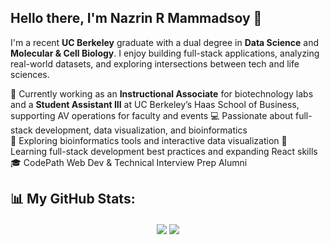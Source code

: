 ## Hello there, I'm Nazrin R Mammadsoy 👋

I'm a recent **UC Berkeley** graduate with a dual degree in **Data Science** and **Molecular & Cell Biology**. I enjoy building full-stack applications, analyzing real-world datasets, and exploring intersections between tech and life sciences.

🔬 Currently working as an **Instructional Associate** for biotechnology labs and a **Student Assistant III** at UC Berkeley’s Haas School of Business, supporting AV operations for faculty and events
💻 Passionate about full-stack development, data visualization, and bioinformatics  
🌱 Exploring bioinformatics tools and interactive data visualization
🌱 Learning full-stack development best practices and expanding React skills
🎓 CodePath Web Dev & Technical Interview Prep Alumni  

<!--
**amdissa/amdissa** is a ✨ _special_ ✨ repository because its `README.md` (this file) appears on your GitHub profile.

Here are some ideas to get you started:

- 🔭 I’m currently working on ...
- 🌱 I’m currently learning ...
- 👯 I’m looking to collaborate on ...
- 🤔 I’m looking for help with ...
- 💬 Ask me about ...
- 📫 How to reach me: ...
- 😄 Pronouns: ...
- ⚡ Fun fact: ...
-->





## 📊 My GitHub Stats:
<div align="center">
  <img align="center" src="https://github-readme-stats.anuraghazra1.vercel.app/api?username=Amdissa&show_icons=true&bg_color=ffffff&title_color=00a000&text_color=000000&icon_color=00a000" />
  <img align="center" src="https://github-readme-streak-stats.herokuapp.com/?user=Amdissa&background=FFFFFF&ring=00a000&fire=00a000&currStreakLabel=00a000&sideNums=000000&sideLabels=000000&dates=666666" />
</div>




